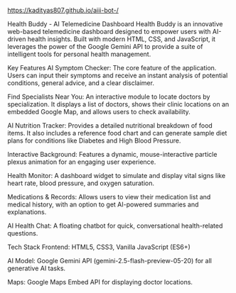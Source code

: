  https://kadityas807.github.io/aiii-bot-/       

 Health Buddy - AI Telemedicine Dashboard
Health Buddy is an innovative web-based telemedicine dashboard designed to empower users with AI-driven health insights. Built with modern HTML, CSS, and JavaScript, it leverages the power of the Google Gemini API to provide a suite of intelligent tools for personal health management.

Key Features
AI Symptom Checker: The core feature of the application. Users can input their symptoms and receive an instant analysis of potential conditions, general advice, and a clear disclaimer.

Find Specialists Near You: An interactive module to locate doctors by specialization. It displays a list of doctors, shows their clinic locations on an embedded Google Map, and allows users to check availability.

AI Nutrition Tracker: Provides a detailed nutritional breakdown of food items. It also includes a reference food chart and can generate sample diet plans for conditions like Diabetes and High Blood Pressure.

Interactive Background: Features a dynamic, mouse-interactive particle plexus animation for an engaging user experience.

Health Monitor: A dashboard widget to simulate and display vital signs like heart rate, blood pressure, and oxygen saturation.

Medications & Records: Allows users to view their medication list and medical history, with an option to get AI-powered summaries and explanations.

AI Health Chat: A floating chatbot for quick, conversational health-related questions.

Tech Stack
Frontend: HTML5, CSS3, Vanilla JavaScript (ES6+)

AI Model: Google Gemini API (gemini-2.5-flash-preview-05-20) for all generative AI tasks.

Maps: Google Maps Embed API for displaying doctor locations.
